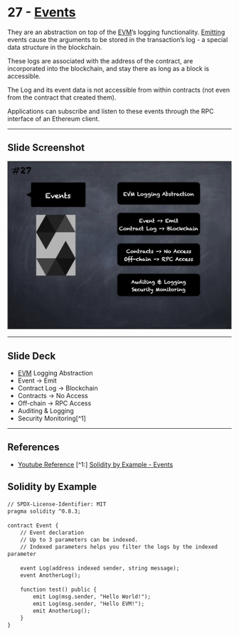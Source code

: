 # 27 - [Events](Events.md)
They are an abstraction on top of the [EVM](../1.%20Ethereum101/EVM.md)’s logging functionality. [Emitting](Emit.md) events cause the arguments to be stored in the transaction’s log - a special data structure in the blockchain. 

These logs are associated with the address of the contract, are incorporated into the blockchain, and stay there as long as a block is accessible. 

The Log and its event data is not accessible from within contracts (not even from the contract that created them). 

Applications can subscribe and listen to these events through the RPC interface of an Ethereum client.

___
## Slide Screenshot
![027.png](../../images/2.Solidity%20101/027.png)
___
## Slide Deck
- [EVM](../1.%20Ethereum101/EVM.md) Logging Abstraction
- Event -> Emit
- Contract Log -> Blockchain
- Contracts -> No Access
- Off-chain -> RPC Access
- Auditing & Logging
- Security Monitoring[^1]
___
## References
- [Youtube Reference](https://youtu.be/TCl1IcGl_3I?t=533)
[^1:] [Solidity by Example - Events](https://solidity-by-example.org/events/)
## Solidity by Example
```
// SPDX-License-Identifier: MIT
pragma solidity ^0.8.3;

contract Event {
    // Event declaration
    // Up to 3 parameters can be indexed.
    // Indexed parameters helps you filter the logs by the indexed parameter
	
    event Log(address indexed sender, string message);
    event AnotherLog();

    function test() public {
        emit Log(msg.sender, "Hello World!");
        emit Log(msg.sender, "Hello EVM!");
        emit AnotherLog();
    }
}
```


